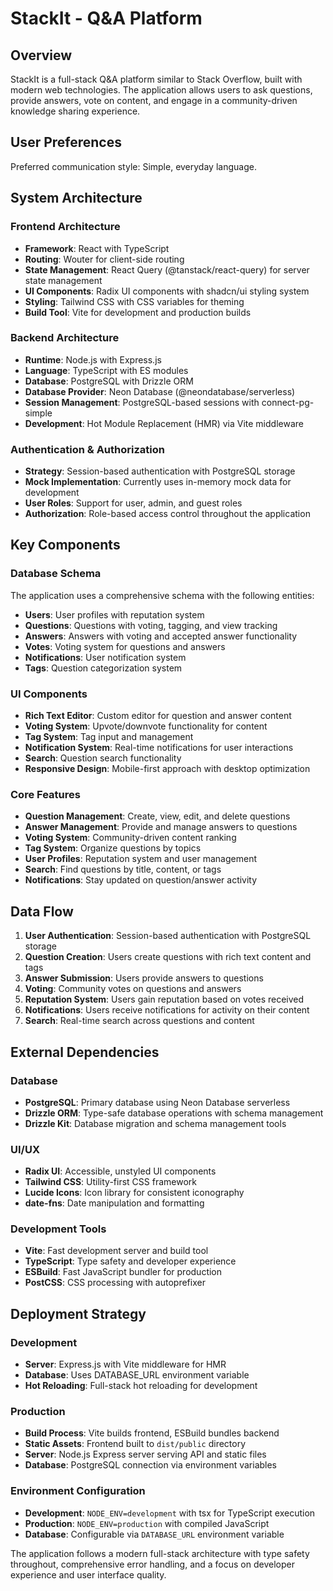 # StackIt - Q&A Platform

## Overview

StackIt is a full-stack Q&A platform similar to Stack Overflow, built with modern web technologies. The application allows users to ask questions, provide answers, vote on content, and engage in a community-driven knowledge sharing experience.

## User Preferences

Preferred communication style: Simple, everyday language.

## System Architecture

### Frontend Architecture
- **Framework**: React with TypeScript
- **Routing**: Wouter for client-side routing
- **State Management**: React Query (@tanstack/react-query) for server state management
- **UI Components**: Radix UI components with shadcn/ui styling system
- **Styling**: Tailwind CSS with CSS variables for theming
- **Build Tool**: Vite for development and production builds

### Backend Architecture
- **Runtime**: Node.js with Express.js
- **Language**: TypeScript with ES modules
- **Database**: PostgreSQL with Drizzle ORM
- **Database Provider**: Neon Database (@neondatabase/serverless)
- **Session Management**: PostgreSQL-based sessions with connect-pg-simple
- **Development**: Hot Module Replacement (HMR) via Vite middleware

### Authentication & Authorization
- **Strategy**: Session-based authentication with PostgreSQL storage
- **Mock Implementation**: Currently uses in-memory mock data for development
- **User Roles**: Support for user, admin, and guest roles
- **Authorization**: Role-based access control throughout the application

## Key Components

### Database Schema
The application uses a comprehensive schema with the following entities:
- **Users**: User profiles with reputation system
- **Questions**: Questions with voting, tagging, and view tracking
- **Answers**: Answers with voting and accepted answer functionality
- **Votes**: Voting system for questions and answers
- **Notifications**: User notification system
- **Tags**: Question categorization system

### UI Components
- **Rich Text Editor**: Custom editor for question and answer content
- **Voting System**: Upvote/downvote functionality for content
- **Tag System**: Tag input and management
- **Notification System**: Real-time notifications for user interactions
- **Search**: Question search functionality
- **Responsive Design**: Mobile-first approach with desktop optimization

### Core Features
- **Question Management**: Create, view, edit, and delete questions
- **Answer Management**: Provide and manage answers to questions
- **Voting System**: Community-driven content ranking
- **Tag System**: Organize questions by topics
- **User Profiles**: Reputation system and user management
- **Search**: Find questions by title, content, or tags
- **Notifications**: Stay updated on question/answer activity

## Data Flow

1. **User Authentication**: Session-based authentication with PostgreSQL storage
2. **Question Creation**: Users create questions with rich text content and tags
3. **Answer Submission**: Users provide answers to questions
4. **Voting**: Community votes on questions and answers
5. **Reputation System**: Users gain reputation based on votes received
6. **Notifications**: Users receive notifications for activity on their content
7. **Search**: Real-time search across questions and content

## External Dependencies

### Database
- **PostgreSQL**: Primary database using Neon Database serverless
- **Drizzle ORM**: Type-safe database operations with schema management
- **Drizzle Kit**: Database migration and schema management tools

### UI/UX
- **Radix UI**: Accessible, unstyled UI components
- **Tailwind CSS**: Utility-first CSS framework
- **Lucide Icons**: Icon library for consistent iconography
- **date-fns**: Date manipulation and formatting

### Development Tools
- **Vite**: Fast development server and build tool
- **TypeScript**: Type safety and developer experience
- **ESBuild**: Fast JavaScript bundler for production
- **PostCSS**: CSS processing with autoprefixer

## Deployment Strategy

### Development
- **Server**: Express.js with Vite middleware for HMR
- **Database**: Uses DATABASE_URL environment variable
- **Hot Reloading**: Full-stack hot reloading for development

### Production
- **Build Process**: Vite builds frontend, ESBuild bundles backend
- **Static Assets**: Frontend built to `dist/public` directory
- **Server**: Node.js Express server serving API and static files
- **Database**: PostgreSQL connection via environment variables

### Environment Configuration
- **Development**: `NODE_ENV=development` with tsx for TypeScript execution
- **Production**: `NODE_ENV=production` with compiled JavaScript
- **Database**: Configurable via `DATABASE_URL` environment variable

The application follows a modern full-stack architecture with type safety throughout, comprehensive error handling, and a focus on developer experience and user interface quality.